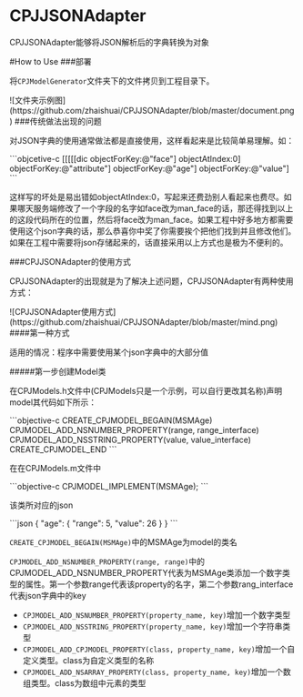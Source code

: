 # CPJJSONAdapter
<p>CPJJSONAdapter能够将JSON解析后的字典转换为对象</p>
#How to Use
###部署<p>将<code>CPJModelGenerator</code>文件夹下的文件拷贝到工程目录下。</p>
![文件夹示例图](https://github.com/zhaishuai/CPJJSONAdapter/blob/master/document.png)
###传统做法出现的问题
<p>对JSON字典的使用通常做法都是直接使用，这样看起来是比较简单易理解。如：</p>
```objcetive-c
[[[[[dic objectForKey:@"face"] objectAtIndex:0] objectForKey:@"attribute"] objectForKey:@"age"] objectForKey:@"value"]
```
<p>这样写的坏处是易出错如objectAtIndex:0，写起来还费劲别人看起来也费尽。如果哪天服务端修改了一个字段的名字如face改为man_face的话，那还得找到以上的这段代码所在的位置，然后将face改为man_face。如果工程中好多地方都需要使用这个json字典的话，那么恭喜你中奖了你需要挨个把他们找到并且修改他们。如果在工程中需要将json存储起来的，话直接采用以上方式也是极为不便利的。</p>
###CPJJSONAdapter的使用方式
<p>CPJJSONAdapter的出现就是为了解决上述问题，CPJJSONAdapter有两种使用方式：</p>
![CPJJSONAdapter使用方式](https://github.com/zhaishuai/CPJJSONAdapter/blob/master/mind.png)
####第一种方式
<p>适用的情况：程序中需要使用某个json字典中的大部分值</p>

#####第一步创建Model类
<p>在CPJModels.h文件中(CPJModels只是一个示例，可以自行更改其名称)声明model其代码如下所示：</p>
```objective-c
CREATE_CPJMODEL_BEGAIN(MSMAge)
    CPJMODEL_ADD_NSNUMBER_PROPERTY(range, range_interface)
    CPJMODEL_ADD_NSSTRING_PROPERTY(value, value_interface)
CREATE_CPJMODEL_END
```
<p>在在CPJModels.m文件中</p>
```objective-c
CPJMODEL_IMPLEMENT(MSMAge);
```
<p>该类所对应的json</p>
```json
{
    "age": {
                "range": 5,
                "value": 26
            }
}
```
<p><code>CREATE_CPJMODEL_BEGAIN(MSMAge)</code>中的MSMAge为model的类名</p>
<p><code>CPJMODEL_ADD_NSNUMBER_PROPERTY(range, range)</code>中的CPJMODEL_ADD_NSNUMBER_PROPERTY代表为MSMAge类添加一个数字类型的属性。第一个参数range代表该property的名字，第二个参数rang_interface代表json字典中的key</p>
<ul>
<li><code>CPJMODEL_ADD_NSNUMBER_PROPERTY(property_name, key)</code>增加一个数字类型</li>
<li><code>CPJMODEL_ADD_NSSTRING_PROPERTY(property_name, key)</code>增加一个字符串类型</li>
<li><code>CPJMODEL_ADD_CPJMODEL_PROPERTY(class, property_name, key)</code>增加一个自定义类型。class为自定义类型的名称</li>
<li><code>CPJMODEL_ADD_NSARRAY_PROPERTY(class, property_name, key)</code>增加一个数组类型。class为数组中元素的类型</li>
</ul>
